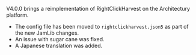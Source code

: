 V4.0.0 brings a reimplementation of RightClickHarvest on the Architectury platform. 

- The config file has been moved to `rightclickharvest.json5` as part of the new JamLib changes.
- An issue with sugar cane was fixed.
- A Japanese translation was added.
